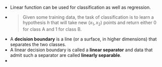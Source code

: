 - Linear function can be used for classification as well as regression.
- > Given some training data, the task of classification is to learn a hypothesis $h$ that will take new $(x_1, x_2)$ points and return either $0$ for class A and $1$ for class B.
- A **decision boundary** is a line (or a surface, in higher dimensions) that separates the two classes.
- A linear decision boundary is called a **linear separator** and data that admit such a separator are called **linearly separable**.
-